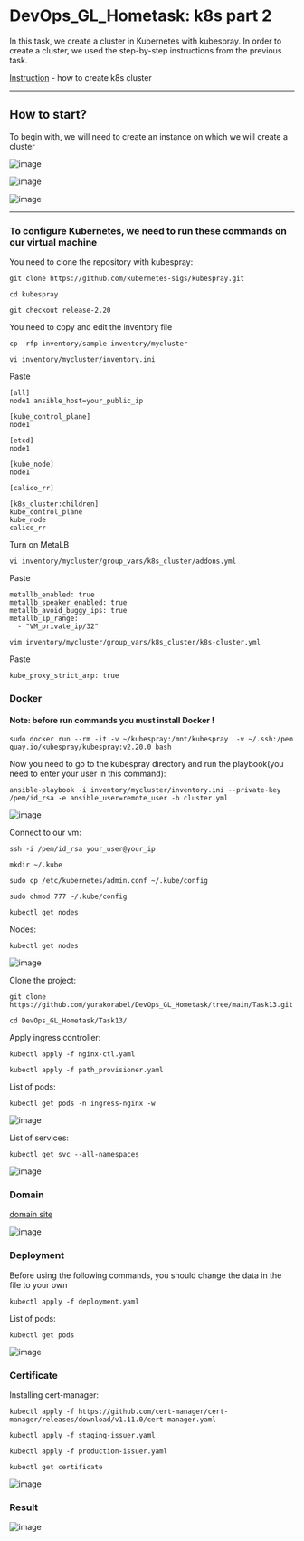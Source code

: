 # DevOps_GL_Hometask: k8s part 2

In this task, we create a cluster in Kubernetes with kubespray. In order to create a cluster, we used the step-by-step instructions from the previous task.

[Instruction](https://github.com/yurakorabel/DevOps_GL_Hometask/tree/main/Task11) - how to create k8s cluster

<hr>

## How to start? 

To begin with, we will need to create an instance on which we will create a cluster

![image](https://user-images.githubusercontent.com/55669434/217299289-b84cd129-b7f0-455f-9954-903acc5e741b.png)

![image](https://user-images.githubusercontent.com/55669434/217302857-9de1d30c-754f-41eb-bfce-7b7212e59325.png)

![image](https://user-images.githubusercontent.com/55669434/217304186-f0f01fb5-f97a-4733-bcaf-6c6f604f0114.png)

<hr>

### To configure Kubernetes, we need to run these commands on our virtual machine

You need to clone the repository with kubespray:
```
git clone https://github.com/kubernetes-sigs/kubespray.git
```
```
cd kubespray
```
```
git checkout release-2.20
```

You need to copy and edit the inventory file
```
cp -rfp inventory/sample inventory/mycluster
```
```
vi inventory/mycluster/inventory.ini
```

Paste
```
[all]
node1 ansible_host=your_public_ip

[kube_control_plane]
node1

[etcd]
node1

[kube_node]
node1

[calico_rr]

[k8s_cluster:children]
kube_control_plane
kube_node
calico_rr
```

Turn on MetaLB
```
vi inventory/mycluster/group_vars/k8s_cluster/addons.yml
```

Paste
```
metallb_enabled: true
metallb_speaker_enabled: true
metallb_avoid_buggy_ips: true
metallb_ip_range:
  - "VM_private_ip/32"
```

```
vim inventory/mycluster/group_vars/k8s_cluster/k8s-cluster.yml
```

Paste
```
kube_proxy_strict_arp: true
```

### Docker

#### Note: before run commands you must install Docker !

```
sudo docker run --rm -it -v ~/kubespray:/mnt/kubespray  -v ~/.ssh:/pem  quay.io/kubespray/kubespray:v2.20.0 bash
```

Now you need to go to the kubespray directory and run the playbook(you need to enter your user in this command):
```
ansible-playbook -i inventory/mycluster/inventory.ini --private-key /pem/id_rsa -e ansible_user=remote_user -b cluster.yml
```

![image](https://user-images.githubusercontent.com/55669434/217309392-cda7f741-42fa-4bd1-bde4-0b4819390d3f.png)

Connect to our vm:
```
ssh -i /pem/id_rsa your_user@your_ip
```
```
mkdir ~/.kube
```
```
sudo cp /etc/kubernetes/admin.conf ~/.kube/config
```
```
sudo chmod 777 ~/.kube/config
```
```
kubectl get nodes
```

Nodes:
```
kubectl get nodes
```

![image](https://user-images.githubusercontent.com/55669434/217310797-b2861af4-716a-4baa-a7d6-b0fd075ce209.png)

Clone the project:
```
git clone https://github.com/yurakorabel/DevOps_GL_Hometask/tree/main/Task13.git
```
```
cd DevOps_GL_Hometask/Task13/
```

Apply ingress controller:
```
kubectl apply -f nginx-ctl.yaml
```
```
kubectl apply -f path_provisioner.yaml
```

List of pods:
```
kubectl get pods -n ingress-nginx -w
```

![image](https://user-images.githubusercontent.com/55669434/217312424-53babbb1-72ed-4159-a388-34d60f4e5877.png)

List of services:
```
kubectl get svc --all-namespaces
```

![image](https://user-images.githubusercontent.com/55669434/217312704-4870c833-f121-4ea6-b55c-f2ca7aeb3078.png)

### Domain

[domain site](https://dynv6.com/)

![image](https://user-images.githubusercontent.com/55669434/217312847-5d0689d2-040b-4ae2-a5ce-f173a8aebbf9.png)

### Deployment

Before using the following commands, you should change the data in the file to your own
```
kubectl apply -f deployment.yaml
```

List of pods:
```
kubectl get pods
```

![image](https://user-images.githubusercontent.com/55669434/217313538-b15c0629-35a4-4bd9-8fe4-44863d68d442.png)

### Certificate

Installing cert-manager:
```
kubectl apply -f https://github.com/cert-manager/cert-manager/releases/download/v1.11.0/cert-manager.yaml
```

```
kubectl apply -f staging-issuer.yaml
```
```
kubectl apply -f production-issuer.yaml
```

```
kubectl get certificate
```

![image](https://user-images.githubusercontent.com/55669434/217314603-4575e990-0246-4cfc-9d01-dee845f1aff8.png)

### Result

![image](https://user-images.githubusercontent.com/55669434/217314883-b4e5a88f-8333-41fb-b5cc-63e7f18abc57.png)









